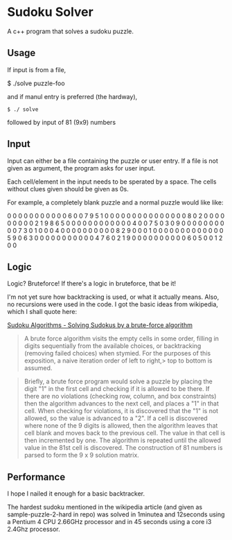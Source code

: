 Sudoku Solver
=============

A c++ program that solves a sudoku puzzle.

Usage
-----

If input is from a file,

   $ ./solve puzzle-foo

and if manul entry is preferred (the hardway),

    $ ./ solve

followed by input of 81 (9x9) numbers

Input
-----

Input can either be a file containing the puzzle or user entry.
If a file is not given as argument, the program asks for user input.

Each cell/element in the input needs to be sperated by a space. The cells
without clues given should be given as 0s.

For example, a completely blank puzzle and a normal puzzle would like like:

  0 0 0 0 0 0 0 0 0	  0 0 6 0 0 7 9 5 1
  0 0 0 0 0 0 0 0 0	  0 0 0 0 0 0 8 0 2
  0 0 0 0 0 0 0 0 0	  2 1 9 8 6 5 0 0 0
  0 0 0 0 0 0 0 0 0	  4 0 0 7 5 0 3 0 9
  0 0 0 0 0 0 0 0 0	  0 7 3 0 1 0 0 0 4
  0 0 0 0 0 0 0 0 0	  0 8 2 9 0 0 0 1 0
  0 0 0 0 0 0 0 0 0	  0 0 0 5 9 0 6 3 0
  0 0 0 0 0 0 0 0 0	  0 4 7 6 0 2 1 9 0
  0 0 0 0 0 0 0 0 0	  6 0 5 0 0 1 2 0 0


Logic
-----
Logic? Bruteforce! If there's a logic in bruteforce, that be it!

I'm not yet sure how backtracking is used, or what it actually means.
Also, no recursions were used in the code. I got the basic ideas from wikipedia,
which I shall quote here:

[Sudoku Algorithms - Solving Sudokus by a brute-force algorithm](http://en.wikipedia.org/wiki/Sudoku_algorithms#Solving_Sudokus_by_a_brute-force_algorithm)

> A brute force algorithm visits the empty cells in some order, filling in
> digits sequentially from the available choices, or backtracking
> (removing failed choices) when stymied. For the purposes of this exposition,
> a naive iteration order of left to right,> top to bottom is assumed.

> Briefly, a brute force program would solve a puzzle by placing the digit "1"
> in the first cell and checking if it is allowed to be there. If there are no
> violations (checking row, column, and box constraints) then the algorithm
> advances to the next cell, and places a "1" in that cell. When checking
> for violations, it is discovered that the "1" is not allowed, so the value is
> advanced to a "2". If a cell is discovered where none of the 9 digits is
> allowed, then the algorithm leaves that cell blank and moves back to the
> previous cell. The value in that cell is then incremented by one. The
> algorithm is repeated until the allowed value in the 81st cell is discovered.
> The construction of 81 numbers is parsed to form the 9 x 9 solution matrix.


Performance
-----------
I hope I nailed it enough for a basic backtracker.

The hardest sudoku mentioned in the wikipedia article (and given as 
sample-puzzle-2-hard in repo) was solved in 1minutea and 12seconds using a Pentium 4 CPU 2.66GHz processor
and in 45 seconds using a core i3 2.4Ghz processor.
